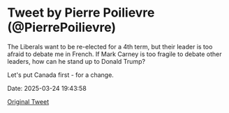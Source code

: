 # Tweet by Pierre Poilievre (@PierrePoilievre)

The Liberals want to be re-elected for a 4th term, but their leader is too afraid to debate me in French. If Mark Carney is too fragile to debate other leaders, how can he stand up to Donald Trump? 

Let's put Canada first - for a change.

Date: 2025-03-24 19:43:58

[Original Tweet](https://x.com/PierrePoilievre/status/1904257903529275659)
